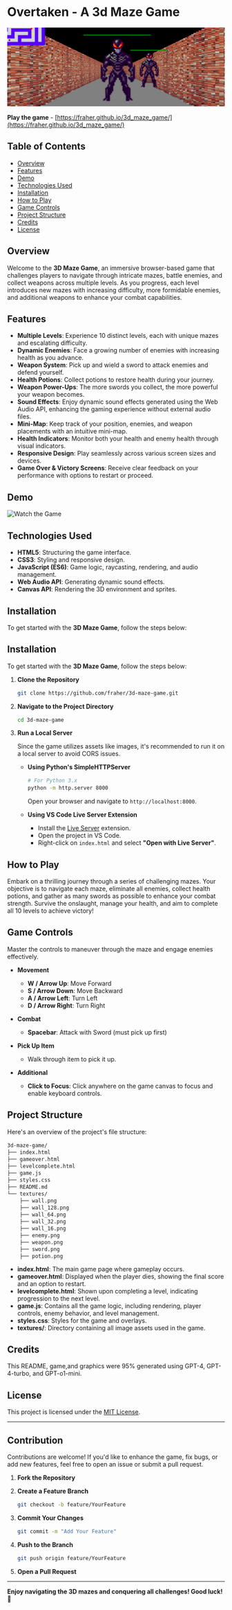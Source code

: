 # Overtaken - A 3d Maze Game

![Game Banner](./docs/Overtaken%20-%20A%203d%20Maze%20Game.png)

**Play the game** - [https://fraher.github.io/3d_maze_game/](https://fraher.github.io/3d_maze_game/)

## Table of Contents

- [Overview](#overview)
- [Features](#features)
- [Demo](#demo)
- [Technologies Used](#technologies-used)
- [Installation](#installation)
- [How to Play](#how-to-play)
- [Game Controls](#game-controls)
- [Project Structure](#project-structure)
- [Credits](#credits)
- [License](#license)

## Overview

Welcome to the **3D Maze Game**, an immersive browser-based game that challenges players to navigate through intricate mazes, battle enemies, and collect weapons across multiple levels. As you progress, each level introduces new mazes with increasing difficulty, more formidable enemies, and additional weapons to enhance your combat capabilities.

## Features

- **Multiple Levels**: Experience 10 distinct levels, each with unique mazes and escalating difficulty.
- **Dynamic Enemies**: Face a growing number of enemies with increasing health as you advance.
- **Weapon System**: Pick up and wield a sword to attack enemies and defend yourself.
- **Health Potions**: Collect potions to restore health during your journey.
- **Weapon Power-Ups**: The more swords you collect, the more powerful your weapon becomes.
- **Sound Effects**: Enjoy dynamic sound effects generated using the Web Audio API, enhancing the gaming experience without external audio files.
- **Mini-Map**: Keep track of your position, enemies, and weapon placements with an intuitive mini-map.
- **Health Indicators**: Monitor both your health and enemy health through visual indicators.
- **Responsive Design**: Play seamlessly across various screen sizes and devices.
- **Game Over & Victory Screens**: Receive clear feedback on your performance with options to restart or proceed.

## Demo

![Watch the Game](./docs/game_play2.gif)

## Technologies Used

- **HTML5**: Structuring the game interface.
- **CSS3**: Styling and responsive design.
- **JavaScript (ES6)**: Game logic, raycasting, rendering, and audio management.
- **Web Audio API**: Generating dynamic sound effects.
- **Canvas API**: Rendering the 3D environment and sprites.

## Installation

To get started with the **3D Maze Game**, follow the steps below:

## Installation

To get started with the **3D Maze Game**, follow the steps below:

1. **Clone the Repository**

   ```bash
   git clone https://github.com/fraher/3d-maze-game.git
   ```

2. **Navigate to the Project Directory**

   ```bash
   cd 3d-maze-game
   ```

3. **Run a Local Server**

   Since the game utilizes assets like images, it's recommended to run it on a local server to avoid CORS issues.

   - **Using Python's SimpleHTTPServer**

     ```bash
     # For Python 3.x
     python -m http.server 8000
     ```

     Open your browser and navigate to `http://localhost:8000`.

   - **Using VS Code Live Server Extension**

     - Install the [Live Server](https://marketplace.visualstudio.com/items?itemName=ritwickdey.LiveServer) extension.
     - Open the project in VS Code.
     - Right-click on `index.html` and select **"Open with Live Server"**.

## How to Play

Embark on a thrilling journey through a series of challenging mazes. Your objective is to navigate each maze, eliminate all enemies, collect health potions, and gather as many swords as possible to enhance your combat strength. Survive the onslaught, manage your health, and aim to complete all 10 levels to achieve victory!

## Game Controls

Master the controls to maneuver through the maze and engage enemies effectively.

- **Movement**
  - **W / Arrow Up**: Move Forward
  - **S / Arrow Down**: Move Backward
  - **A / Arrow Left**: Turn Left
  - **D / Arrow Right**: Turn Right

- **Combat**
  - **Spacebar**: Attack with Sword (must pick up first)
 
- **Pick Up Item**
  - Walk through item to pick it up.

- **Additional**
  - **Click to Focus**: Click anywhere on the game canvas to focus and enable keyboard controls.

## Project Structure

Here's an overview of the project's file structure:

```
3d-maze-game/
├── index.html
├── gameover.html
├── levelcomplete.html
├── game.js
├── styles.css
├── README.md
└── textures/
    ├── wall.png
    ├── wall_128.png
    ├── wall_64.png
    ├── wall_32.png
    ├── wall_16.png
    ├── enemy.png
    ├── weapon.png
    ├── sword.png
    ├── potion.png
```

- **index.html**: The main game page where gameplay occurs.
- **gameover.html**: Displayed when the player dies, showing the final score and an option to restart.
- **levelcomplete.html**: Shown upon completing a level, indicating progression to the next level.
- **game.js**: Contains all the game logic, including rendering, player controls, enemy behavior, and level management.
- **styles.css**: Styles for the game and overlays.
- **textures/**: Directory containing all image assets used in the game.

## Credits

This README, game,and graphics were 95% generated using GPT-4, GPT-4-turbo, and GPT-o1-mini.

## License

This project is licensed under the [MIT License](LICENSE).

---

## Contribution

Contributions are welcome! If you'd like to enhance the game, fix bugs, or add new features, feel free to open an issue or submit a pull request.

1. **Fork the Repository**
2. **Create a Feature Branch**

   ```bash
   git checkout -b feature/YourFeature
   ```

3. **Commit Your Changes**

   ```bash
   git commit -m "Add Your Feature"
   ```

4. **Push to the Branch**

   ```bash
   git push origin feature/YourFeature
   ```

5. **Open a Pull Request**

---

**Enjoy navigating the 3D mazes and conquering all challenges! Good luck! 🚀**
